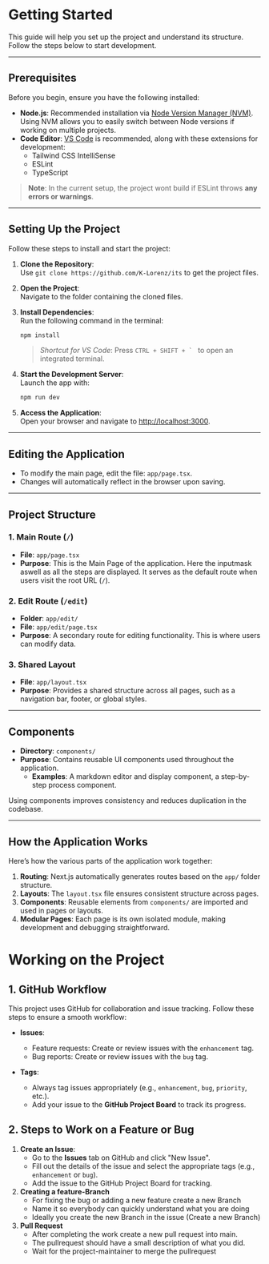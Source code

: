 # Getting Started

This guide will help you set up the project and understand its structure. Follow the steps below to start development.

---

## Prerequisites

Before you begin, ensure you have the following installed:

- **Node.js**: Recommended installation via [Node Version Manager (NVM)](https://github.com/coreybutler/nvm-windows).  
  Using NVM allows you to easily switch between Node versions if working on multiple projects.
- **Code Editor**: [VS Code](https://code.visualstudio.com/) is recommended, along with these extensions for development:
  - Tailwind CSS IntelliSense
  - ESLint
  - TypeScript

> **Note**: In the current setup, the project wont build if ESLint throws **any errors or warnings**.

---

## Setting Up the Project

Follow these steps to install and start the project:

1. **Clone the Repository**:  
   Use `git clone https://github.com/K-Lorenz/its` to get the project files.

2. **Open the Project**:  
   Navigate to the folder containing the cloned files.

3. **Install Dependencies**:  
   Run the following command in the terminal:  
   ```bash
   npm install
   ```

   > *Shortcut for VS Code*: Press ``CTRL + SHIFT + ` `` to open an integrated terminal.

4. **Start the Development Server**:  
   Launch the app with:  
   ```bash
   npm run dev
   ```

5. **Access the Application**:  
   Open your browser and navigate to [http://localhost:3000](http://localhost:3000).

---

## Editing the Application

- To modify the main page, edit the file: `app/page.tsx`.  
- Changes will automatically reflect in the browser upon saving.

---

## Project Structure

### 1. **Main Route (`/`)**
- **File**: `app/page.tsx`
- **Purpose**: This is the Main Page of the application. Here the inputmask aswell as all the steps are displayed. It serves as the default route when users visit the root URL (`/`).

### 2. **Edit Route (`/edit`)**
- **Folder**: `app/edit/`
- **File**: `app/edit/page.tsx`
- **Purpose**: A secondary route for editing functionality. This is where users can modify data.

### 3. **Shared Layout**
- **File**: `app/layout.tsx`
- **Purpose**: Provides a shared structure across all pages, such as a navigation bar, footer, or global styles.

---

## Components

- **Directory**: `components/`
- **Purpose**: Contains reusable UI components used throughout the application.  
  - **Examples**: A markdown editor and display component, a step-by-step process component.

Using components improves consistency and reduces duplication in the codebase.

---

## How the Application Works

Here’s how the various parts of the application work together:

1. **Routing**: Next.js automatically generates routes based on the `app/` folder structure.  
2. **Layouts**: The `layout.tsx` file ensures consistent structure across pages.  
3. **Components**: Reusable elements from `components/` are imported and used in pages or layouts.  
4. **Modular Pages**: Each page is its own isolated module, making development and debugging straightforward.
# Working on the Project

## 1. **GitHub Workflow**
This project uses GitHub for collaboration and issue tracking. Follow these steps to ensure a smooth workflow:

- **Issues**:  
  - Feature requests: Create or review issues with the `enhancement` tag.  
  - Bug reports: Create or review issues with the `bug` tag.  

- **Tags**:  
  - Always tag issues appropriately (e.g., `enhancement`, `bug`, `priority`, etc.).  
  - Add your issue to the **GitHub Project Board** to track its progress.

## 2. **Steps to Work on a Feature or Bug**
1. **Create an Issue**:  
   - Go to the **Issues** tab on GitHub and click "New Issue".  
   - Fill out the details of the issue and select the appropriate tags (e.g., `enhancement` or `bug`).  
   - Add the issue to the GitHub Project Board for tracking.
2. **Creating a feature-Branch**
   - For fixing the bug or adding a new feature create a new Branch
   - Name it so everybody can quickly understand what you are doing
   - Ideally you create the new Branch in the issue (Create a new Branch)
3. **Pull Request**
   - After completing the work create a new pull request into main.
   - The pullrequest should have a small description of what you did.
   - Wait for the project-maintainer to merge the pullrequest
